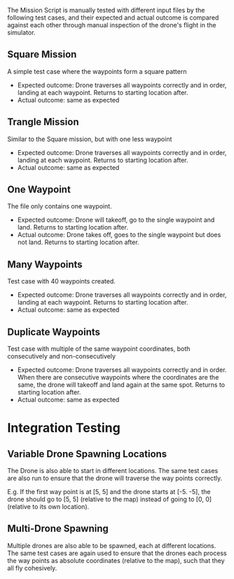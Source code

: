 The Mission Script is manually tested with different input files by the following test cases, and their expected and actual outcome is compared against each other through manual inspection of the drone's flight in the simulator.

## Square Mission ##

A simple test case where the waypoints form a square pattern 

* Expected outcome: Drone traverses all waypoints correctly and in order, landing at each waypoint. Returns to starting location after.
* Actual outcome: same as expected 

## Trangle Mission ##

Similar to the Square mission, but with one less waypoint

* Expected outcome: Drone traverses all waypoints correctly and in order, landing at each waypoint. Returns to starting location after.
* Actual outcome: same as expected

## One Waypoint ##

The file only contains one waypoint.

* Expected outcome: Drone will takeoff, go to the single waypoint and land. Returns to starting location after.
* Actual outcome: Drone takes off, goes to the single waypoint but does not land. Returns to starting location after.

## Many Waypoints ##

Test case with 40 waypoints created.

* Expected outcome: Drone traverses all waypoints correctly and in order, landing at each waypoint. Returns to starting location after.
* Actual outcome: same as expected

## Duplicate Waypoints ##

Test case with multiple of the same waypoint coordinates, both consecutively and non-consecutively

* Expected outcome: Drone traverses all waypoints correctly and in order. When there are consecutive waypoints where the coordinates are the same, the drone will takeoff and land again at the same spot. Returns to starting location after.
* Actual outcome: same as expected

# Integration Testing
## Variable Drone Spawning Locations
The Drone is also able to start in different locations. The same test cases are also run to ensure that the drone will traverse the way points correctly.

E.g. If the first way point is at [5, 5] and the drone starts at [-5. -5], the drone should go to [5, 5] (relative to the map) instead of going to [0, 0] (relative to its own location).

## Multi-Drone Spawning
Multiple drones are also able to be spawned, each at different locations. The same test cases are again used to ensure that the drones each process the way points as absolute coordinates (relative to the map), such that they all fly cohesively.